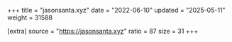 +++
title = "jasonsanta.xyz"
date = "2022-06-10"
updated = "2025-05-11"
weight = 31588

[extra]
source = "https://jasonsanta.xyz"
ratio = 87
size = 31
+++
